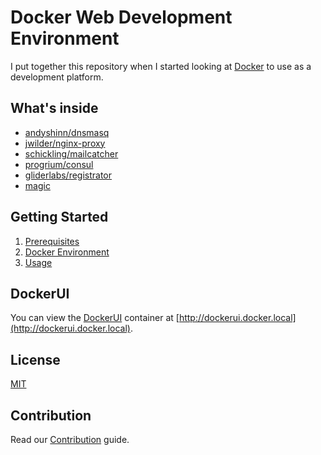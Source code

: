 # Docker Web Development Environment

I put together this repository when I started looking at [Docker](https://www.docker.com/) to use as a development platform.

## What's inside

- [andyshinn/dnsmasq](https://github.com/andyshinn/docker-dnsmasq)
- [jwilder/nginx-proxy](https://github.com/jwilder/nginx-proxy)
- [schickling/mailcatcher](https://github.com/schickling/dockerfiles/tree/master/mailcatcher)
- [progrium/consul](https://github.com/gliderlabs/docker-consul/tree/legacy)
- [gliderlabs/registrator](https://github.com/gliderlabs/registrator)
- [magic](http://cdn.memegenerator.net/instances/400x/30372816.jpg)

## Getting Started

1. [Prerequisites](docs/Getting-Started/01-Prerequisites.md)
1. [Docker Environment](docs/Getting-Started/02-Docker-Environment.md)
1. [Usage](docs/Getting-Started/03-Usage.md)

## DockerUI

You can view the [DockerUI](https://github.com/crosbymichael/dockerui) container at [http://dockerui.docker.local](http://dockerui.docker.local).

## License
[MIT](LICENSE)

## Contribution
Read our [Contribution](CONTRIBUTING.md) guide.
